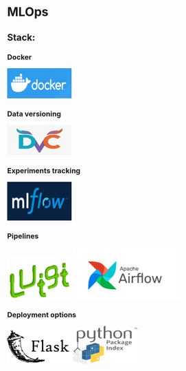 # MLOps

## Stack:

### Docker
<img src="artifacts/img/docker_logo.png" alt="Docker" width="150" height="70" /> 

### Data versioning
<img src="artifacts/img/dvc_logo.png" alt="DVC" width="150" height="70" /> 

### Experiments tracking
<img src="artifacts/img/mlflow_logo.png" alt="Mlflow" width="150" height="90" /> 

### Pipelines
<img src="artifacts/img/luigi_logo.png" alt="Luigi" width="150" height="100" /> 
<img src="artifacts/img/airflow_logo.png" alt="Airflow" width="250" height="120" /> 

### Deployment options
<img src="artifacts/img/flask_logo.png" alt="Flask" width="150" height="80" /> 
<img src="artifacts/img/python_package.png" alt="python_package" width="150" height="90" />
